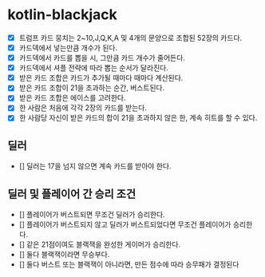 # kotlin-blackjack

- [X] 트럼프 카드 뭉치는 2~10,J,Q,K,A 및 4개의 문양으로 조합된 52장의 카드다.
- [X] 카드덱에서 넣는만큼 개수가 된다.
- [X] 카드덱에서 카드를 뽑을 시, 그만큼 카드 개수가 줄어든다.
- [X] 카드덱에서 셔플 전략에 따라 뽑는 순서가 달라진다.
- [X] 받은 카드 조합은 카드가 추가될 때마다 때마다 계산된다.
- [X] 받은 카드 조합이 21을 초과하는 순간, 버스트된다.
- [X] 받은 카드 조합은 에이스를 고려한다.
- [X] 한 사람은 처음에 각각 2장의 카드를 받는다.
- [X] 한 사람당 자신이 받은 카드의 합이 21을 초과하지 않은 한, 계속 히트를 할 수 있다.

## 딜러
- [] 딜러는 17을 넘지 않으면 계속 카드를 받아야 한다.

## 딜러 및 플레이어 간 승리 조건
- [] 플레이어가 버스트되면 무조건 딜러가 승리한다.
- [] 플레이어가 버스트되지 않고 딜러가 버스트되었다면 무조건 플레이어가 승리한다.
- [] 같은 21점이여도 블랙잭을 완성한 게이머가 승리한다.
- [] 둘다 블랙잭이라면 무승부다.
- [] 둘다 버스트 또는 블랙잭이 아니라면, 만든 점수에 따라 승무패가 결정된다